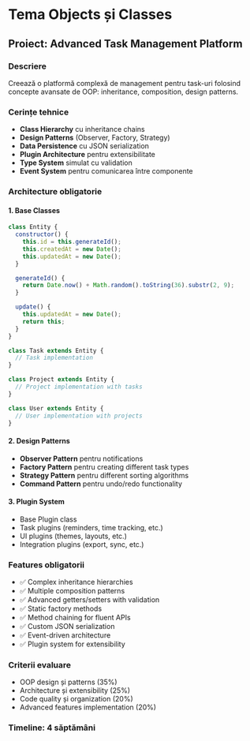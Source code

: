 # Tema Objects și Classes

## Proiect: Advanced Task Management Platform

### Descriere

Creează o platformă complexă de management pentru task-uri folosind concepte avansate de OOP: inheritance, composition, design patterns.

### Cerințe tehnice

- **Class Hierarchy** cu inheritance chains
- **Design Patterns** (Observer, Factory, Strategy)
- **Data Persistence** cu JSON serialization
- **Plugin Architecture** pentru extensibilitate
- **Type System** simulat cu validation
- **Event System** pentru comunicarea între componente

### Architecture obligatorie

#### 1. Base Classes

```javascript
class Entity {
  constructor() {
    this.id = this.generateId();
    this.createdAt = new Date();
    this.updatedAt = new Date();
  }

  generateId() {
    return Date.now() + Math.random().toString(36).substr(2, 9);
  }

  update() {
    this.updatedAt = new Date();
    return this;
  }
}

class Task extends Entity {
  // Task implementation
}

class Project extends Entity {
  // Project implementation with tasks
}

class User extends Entity {
  // User implementation with projects
}
```

#### 2. Design Patterns

- **Observer Pattern** pentru notifications
- **Factory Pattern** pentru creating different task types
- **Strategy Pattern** pentru different sorting algorithms
- **Command Pattern** pentru undo/redo functionality

#### 3. Plugin System

- Base Plugin class
- Task plugins (reminders, time tracking, etc.)
- UI plugins (themes, layouts, etc.)
- Integration plugins (export, sync, etc.)

### Features obligatorii

- ✅ Complex inheritance hierarchies
- ✅ Multiple composition patterns
- ✅ Advanced getters/setters with validation
- ✅ Static factory methods
- ✅ Method chaining for fluent APIs
- ✅ Custom JSON serialization
- ✅ Event-driven architecture
- ✅ Plugin system for extensibility

### Criterii evaluare

- OOP design și patterns (35%)
- Architecture și extensibility (25%)
- Code quality și organization (20%)
- Advanced features implementation (20%)

### Timeline: 4 săptămâni
